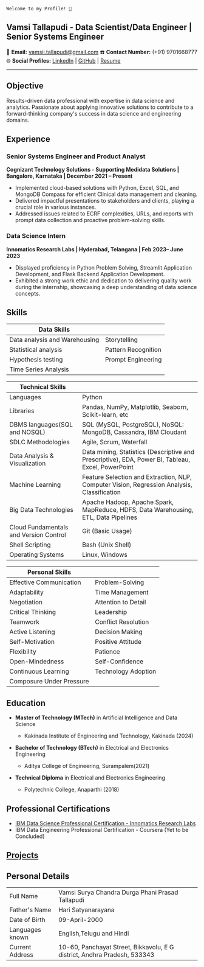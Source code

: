 ```
Welcome to my Profile! 🌟
```

## Vamsi Tallapudi - Data Scientist/Data Engineer | Senior Systems Engineer

📧 **Email:** [vamsii.tallapudi@gmail.com](mailto:vamsii.tallapudi@gmail.com)
☎️ **Contact Number:** (+91) 9701668777  
🌐 **Social Profiles:** [LinkedIn](https://www.linkedin.com/in/vamsitallapudi/) | [GitHub](https://github.com/Vamsitallapudi9) | [Resume](https://drive.google.com/drive/folders/18tt0YG91LhjzEqNuif8vmdvnzTwHIzwn?usp=drive_link)
___
## Objective

Results-driven data professional with expertise in data science and analytics. Passionate about applying innovative solutions to contribute to a forward-thinking company's success in data science and engineering domains.

## Experience

### Senior Systems Engineer and Product Analyst
**Cognizant Technology Solutions - Supporting Medidata Solutions | Bangalore, Karnataka | December 2021 – Present**
  - Implemented cloud-based solutions with Python, Excel, SQL, and MongoDB Compass for efficient Clinical data management and cleaning.
  - Delivered impactful presentations to stakeholders and clients, playing a crucial role in various instances.
  - Addressed issues related to ECRF complexities, URLs, and reports with prompt data collection and proactive problem-solving skills.

### Data Science Intern
**Innomatics Research Labs | Hyderabad, Telangana | Feb 2023– June 2023**
- Displayed proficiency in Python Problem Solving, Streamlit Application Development, and Flask Backend Application Development.
- Exhibited a strong work ethic and dedication to delivering quality work during the internship, showcasing a deep understanding of data science concepts.

## Skills
| Data Skills                               |                                |
|-------------------------------------------|--------------------------------|
| Data analysis and Warehousing             | Storytelling                   |
| Statistical analysis                      | Pattern Recognition           |
| Hypothesis testing                        | Prompt Engineering             |
| Time Series Analysis|

| Technical Skills                           |                                |
|-------------------------------------------|--------------------------------|
| Languages                                 | Python                         |
| Libraries                                | Pandas, NumPy, Matplotlib, Seaborn, Scikit-learn, etc |
| DBMS languages(SQL and NOSQL)              | SQL (MySQL, PostgreSQL), NoSQL: MongoDB, Cassandra, IBM Cloudant |
| SDLC Methodologies                        | Agile, Scrum, Waterfall         |
| Data Analysis & Visualization             | Data mining, Statistics (Descriptive and Prescriptive), EDA, Power BI, Tableau, Excel, PowerPoint |
| Machine Learning                          | Feature Selection and Extraction, NLP, Computer Vision, Regression Analysis, Classification |
| Big Data Technologies                     | Apache Hadoop, Apache Spark, MapReduce, HDFS, Data Warehousing, ETL, Data Pipelines |
| Cloud Fundamentals and Version Control    | Git (Basic Usage)               |
| Shell Scripting                           | Bash (Unix Shell)               |
| Operating Systems                         | Linux, Windows                  |

| Personal Skills                           |                                |
|-------------------------------------------|--------------------------------|
| Effective Communication                   | Problem-Solving                |
| Adaptability                              | Time Management                |
| Negotiation                               | Attention to Detail            |
| Critical Thinking                         | Leadership                     |
| Teamwork                                  | Conflict Resolution             |
| Active Listening                          | Decision Making                |
| Self-Motivation                           | Positive Attitude               |
| Flexibility                               | Patience                       |
| Open-Mindedness                           | Self-Confidence                |
| Continuous Learning                       | Technology Adoption            |
| Composure Under Pressure                  |                                |

## Education

- **Master of Technology (MTech)** in Artificial Intelligence and Data Science
  - Kakinada Institute of Engineering and Technology, Kakinada (2024)
  
- **Bachelor of Technology (BTech)** in Electrical and Electronics Engineering
  - Aditya College of Engineering, Surampalem(2021)

- **Technical Diploma** in Electrical and Electronics Engineering
  - Polytechnic College, Anaparthi (2018)

## Professional Certifications

- [IBM Data Science Professional Certification - Innomatics Research Labs ](https://www.linkedin.com/posts/vamsitallapudi_course-completion-activity-7094842507359899648-8YNX?utm_source=share&utm_medium=member_desktop)
- IBM Data Engineering Professional Certification - Coursera (Yet to be Concluded)

## [Projects](https://github.com/Vamsitallapudi9/Projects-Data-science)

## Personal Details

<table>
  <tr>
    <td>Full Name</td>
    <td>Vamsi Surya Chandra Durga Phani Prasad Tallapudi </td>
  </tr>
  <tr>
    <td>Father's Name</td>
    <td>Hari Satyanarayana</td>
  </tr>
  <tr>
    <td>Date of Birth</td>
    <td>09-April-2000</td>
  </tr>
  <tr>
    <td>Languages known</td>
    <td>English,Telugu and Hindi</td>
  </tr>
  <tr>
    <td>Current Address</td>
    <td>10-60, Panchayat Street, Bikkavolu, E G district, Andhra Pradesh, 533343</td>
  </tr>
</table>



